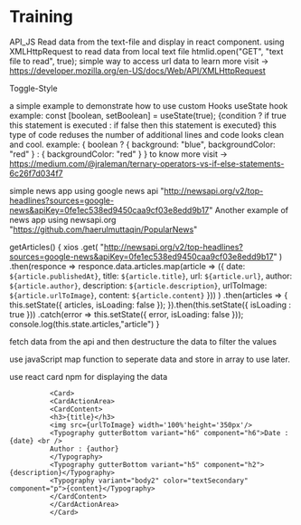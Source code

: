 # Training

API_JS
  Read data from the text-file and display in react component.
 using XMLHttpRequest to read data from local text file
  htmlid.open("GET", "text file to read", true);
  simple way to access url data
  to learn more visit -> https://developer.mozilla.org/en-US/docs/Web/API/XMLHttpRequest
  
Toggle-Style

a simple example to demonstrate how to use custom Hooks
  useState hook 
  example: const [boolean, setBoolean] = useState(true);
  {condition ? if true this statement is executed : if false then this statement is executed}
  this type of code reduses the number of additional lines and code looks clean and cool.
  example:
        {
        boolean
        ? { background: "blue", backgroundColor: "red" }
        : { backgroundColor: "red" }
        }
   to know more visit -> https://medium.com/@jraleman/ternary-operators-vs-if-else-statements-6c26f7d034f7
   
 simple news app using google news api
  "http://newsapi.org/v2/top-headlines?sources=google-news&apiKey=0fe1ec538ed9450caa9cf03e8edd9b17"
  Another example of news app using newsapi.org
  "https://github.com/haerulmuttaqin/PopularNews"
 
 getArticles() {
xios
          .get(
            "http://newsapi.org/v2/top-headlines?sources=google-news&apiKey=0fe1ec538ed9450caa9cf03e8edd9b17"
          )
          .then(responce =>
            responce.data.articles.map(article => ({
              date: `${article.publishedAt}`,
              title: `${article.title}`,
              url: `${article.url}`,
              author: `${article.author}`,
              description: `${article.description}`,
              urlToImage: `${article.urlToImage}`,
              content: `${article.content}`
            }))
          )
          .then(articles => {
            this.setState({
              articles,
              isLoading: false
            });
          }).then(this.setState({
            isLoading : true
          }))
          .catch(error => this.setState({ error, isLoading: false }));
          console.log(this.state.articles,"article")
      }
      
  fetch data from the api and then destructure the data to filter the values
  
  use javaScript map function to seperate data and store in array to use later.
  
  use react card npm for displaying the data

              <Card>
              <CardActionArea>
              <CardContent>
              <h3>{title}</h3>
              <img src={urlToImage} width='100%'height='350px'/>
              <Typography gutterBottom variant="h6" component="h6">Date : {date} <br /> 
              Author : {author}
              </Typography>
              <Typography gutterBottom variant="h5" component="h2">{description}</Typography>
              <Typography variant="body2" color="textSecondary" component="p">{content}</Typography>
              </CardContent>
              </CardActionArea>
              </Card>

  
